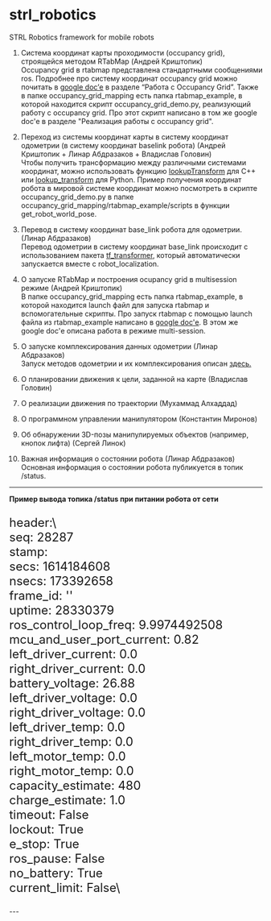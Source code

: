 # strl_robotics
STRL Robotics framework for mobile robots


1. Система координат карты проходимости (occupancy grid), строящейся методом RTabMap (Андрей Криштопик)<br/>
Occupancy grid в rtabmap представлена стандартными сообщениями ros. Подробнее про систему координат occupancy grid можно почитать в [google doc’е](https://docs.google.com/document/d/1c-a6FynTeuAUqqo1ZnpUuR1_c4Y5wkpEJcfqtCDtESY/edit?usp=sharing) в разделе “Работа с Occupancy Grid”. Также в папке occupancy\_grid\_mapping есть папка rtabmap\_example, в которой находится скрипт occupancy\_grid\_demo.py, реализующий работу с occupancy grid. Про этот скрипт написано в том же google doc'е в разделе "Реализация работы с occupancy grid".

2. Переход из системы координат карты в систему координат одометрии (в систему координат baselink робота) (Андрей Криштопик + Линар Абдразаков + Владислав Головин)<br/>
Чтобы получить трансформацию между различными системами координат, можно использовать функцию [lookupTransform](http://wiki.ros.org/tf2/Tutorials/Writing%20a%20tf2%20listener%20%28C%2B%2B%29) для C++ или [lookup_transform](http://wiki.ros.org/tf2/Tutorials/Writing%20a%20tf2%20listener%20%28Python%29) для Python. Пример получения координат робота в мировой системе координат можно посмотреть в скрипте occupancy\_grid\_demo.py в папке occupancy\_grid\_mapping/rtabmap\_example/scripts в функции get\_robot\_world\_pose.

3. Перевод в систему координат base_link робота для одометрии. (Линар Абдразаков)<br/>
Перевод одометрии в систему координат base_link происходит с использованием пакета [tf_transformer](odometry/odometry_fusion/tf_transformer), который автоматически запускается вместе с robot_localization.

4. О запуске RTabMap и построения ocupancy grid в multisession режиме (Андрей Криштопик)<br/>
В папке occupancy\_grid\_mapping есть папка rtabmap\_example, в которой находится launch файл для запуска rtabmap и вспомогательные скрипты. Про запуск rtabmap с помощью launch файла из rtabmap\_example написано в [google doc'е](https://docs.google.com/document/d/1CMNFhYlmfJb-XJJDk92J0y-mMTqQdyz_rtd2w-TJOmI/edit?usp=sharing). В этом же google doc'е описана работа в режиме multi-session.

5. О запуске комплексирования данных одометрии (Линар Абдразаков)<br/>
Запуск методов одометрии и их комплексирования описан [здесь.](odometry)

6. О планировании движения к цели, заданной на карте (Владислав Головин)

7. О реализации движения по траектории (Мухаммад Алхаддад)

8. О программном управлении манипулятором (Константин Миронов)

9. Об обнаружении 3D-позы манипулируемых объектов (например, кнопок лифта) (Сергей Линок)

10. Важная информация о состоянии робота (Линар Абдразаков)<br/>
Основная информация о состоянии робота публикуется в топик /status. 
---
**Пример вывода топика /status при питании робота от сети**

<font size="5">

header:\                              
  seq: 28287\
  stamp:\
    secs: 1614184608\
    nsecs: 173392658\
  frame_id: ''\
uptime: 28330379\
ros_control_loop_freq: 9.9974492508\
mcu_and_user_port_current: 0.82\
left_driver_current: 0.0\
right_driver_current: 0.0\
battery_voltage: 26.88\
left_driver_voltage: 0.0\
right_driver_voltage: 0.0\
left_driver_temp: 0.0\
right_driver_temp: 0.0\
left_motor_temp: 0.0\
right_motor_temp: 0.0\
capacity_estimate: 480\
charge_estimate: 1.0\
timeout: False\
lockout: True\
e_stop: True\
ros_pause: False\
no_battery: True\
current_limit: False\

</font> 
---


